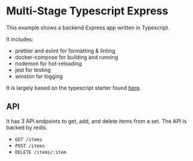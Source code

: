 # Multi-Stage Typescript Express

This example shows a backend Express app written in Typescript.

It includes:

* prettier and eslint for formatting & linting
* docker-compose for building and running
* nodemon for hot-reloading
* jest for testing
* winston for logging

It is largely based on the typescript starter found
[here](https://github.com/bitjson/typescript-starter).

## API

It has 3 API endpoints to get, add, and delete items from a set.
The API is backed by redis.

* `GET /items`
* `POST /items`
* `DELETE /items/:item`  
